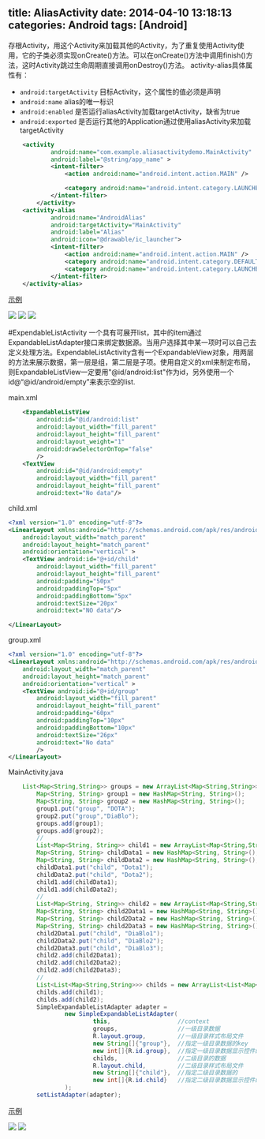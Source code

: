 title: AliasActivity
date: 2014-04-10 13:18:13
categories: Android
tags: [Android]
---
存根Activity，用这个Activity来加载其他的Activity，为了重复使用Activity使用，它的子类必须实现onCreate()方法。可以在onCreate()方法中调用finish()方法，这时Activity跳过生命周期直接调用onDestroy()方法。
activity-alias具体属性有：
- `android:targetActivity` 目标Activity，这个属性的值必须是声明
- `android:name` alias的唯一标识
- `android:enabled` 是否运行aliasActivity加载targetActivity，缺省为true
- `android:exported` 是否运行其他的Application通过使用aliasActivity来加载targetActivity

```XML
    <activity
            android:name="com.example.aliasactivitydemo.MainActivity"
            android:label="@string/app_name" >
            <intent-filter>
                <action android:name="android.intent.action.MAIN" />

                <category android:name="android.intent.category.LAUNCHER" />
            </intent-filter>
        </activity>
    <activity-alias 
            android:name="AndroidAlias"
            android:targetActivity="MainActivity"
            android:label="Alias"
            android:icon="@drawable/ic_launcher">
            <intent-filter>
                <action android:name="android.intent.action.MAIN" />  
            	<category android:name="android.intent.category.DEFAULT" />  
            	<category android:name="android.intent.category.LAUNCHER" /> 
            </intent-filter>
    </activity-alias> 
```
[示例](https://github.com/zt1991616/AliasActivityDemo)

![](https://github.com/zt1991616/blog/raw/master/Image/14041001.png)
![](https://github.com/zt1991616/blog/raw/master/Image/14041002.png)
![](https://github.com/zt1991616/blog/raw/master/Image/14041003.png)

#ExpendableListActivity
一个具有可展开list，其中的item通过ExpandableListAdapter接口来绑定数据源。当用户选择其中某一项时可以自己去定义处理方法。ExpendableListActivity含有一个ExpandableView对象，用两层的方法来展示数据，第一层是组，第二层是子项。使用自定义的xml来制定布局，则ExpandableListView一定要用"@id/android:list"作为id，另外使用一个id@“@id/android/empty”来表示空的list.

main.xml
```xml
	<ExpandableListView 
	    android:id="@id/android:list"
	    android:layout_width="fill_parent"
	    android:layout_height="fill_parent"
	    android:layout_weight="1"
	    android:drawSelectorOnTop="false"
	    />
	<TextView 
	    android:id="@id/android:empty"
	    android:layout_width="fill_parent"
	    android:layout_height="fill_parent"
	    android:text="No data"/>
```
child.xml
```xml
<?xml version="1.0" encoding="utf-8"?>
<LinearLayout xmlns:android="http://schemas.android.com/apk/res/android"
    android:layout_width="match_parent"
    android:layout_height="match_parent"
    android:orientation="vertical" >
    <TextView android:id="@+id/child"
        android:layout_width="fill_parent"
        android:layout_height="fill_parent"
        android:padding="50px"
        android:paddingTop="5px"
        android:paddingBottom="5px"
        android:textSize="20px"
        android:text="NO data"/>

</LinearLayout>
```
group.xml
```xml
<?xml version="1.0" encoding="utf-8"?>
<LinearLayout xmlns:android="http://schemas.android.com/apk/res/android"
    android:layout_width="match_parent"
    android:layout_height="match_parent"
    android:orientation="vertical" >
    <TextView android:id="@+id/group"
        android:layout_width="fill_parent"
        android:layout_height="fill_parent"
        android:padding="60px"
        android:paddingTop="10px"
        android:paddingBottom="10px"
        android:textSize="26px"
        android:text="No data"
        />
</LinearLayout>
```
MainActivity.java
```java
	List<Map<String,String>> groups = new ArrayList<Map<String,String>>();
		Map<String, String> group1 = new HashMap<String, String>();
		Map<String, String> group2 = new HashMap<String, String>();
		group1.put("group", "DOTA");
		group2.put("group","DiaBlo");
		groups.add(group1);
		groups.add(group2);
		//
		List<Map<String, String>> child1 = new ArrayList<Map<String,String>>();
		Map<String, String> childData1 = new HashMap<String, String>();
		Map<String, String> childData2 = new HashMap<String, String>();
		childData1.put("child", "Dota1");
		childData2.put("child", "Dota2");
		child1.add(childData1);
		child1.add(childData2);
		//
		List<Map<String, String>> child2 = new ArrayList<Map<String,String>>();
		Map<String, String> child2Data1 = new HashMap<String, String>();
		Map<String, String> child2Data2 = new HashMap<String, String>();
		Map<String, String> child2Data3 = new HashMap<String, String>();
		child2Data1.put("child", "DiaBlo1");
		child2Data2.put("child", "DiaBlo2");
		child2Data3.put("child", "DiaBlo3");
		child2.add(child2Data1);
		child2.add(child2Data2);
		child2.add(child2Data3);
		//
		List<List<Map<String,String>>> childs = new ArrayList<List<Map<String,String>>>();
		childs.add(child1);
		childs.add(child2);
		SimpleExpandableListAdapter adapter = 
				new SimpleExpandableListAdapter(
						this, 					//context
						groups,					//一级目录数据
						R.layout.group, 		//一级目录样式布局文件
						new String[]{"group"},	//指定一级目录数据的key
						new int[]{R.id.group},	//指定一级目录数据显示控件的id
						childs, 				//二级目录的数据
						R.layout.child, 		//二级目录样式布局文件
						new String[]{"child"},	//指定二级目录数据的
						new int[]{R.id.child}	//指定二级目录数据显示控件的
				);
		setListAdapter(adapter);
```
[示例](https://github.com/zt1991616/AliasActivityDemo)

![](https://github.com/zt1991616/blog/raw/master/Image/14041004.png)
![](https://github.com/zt1991616/blog/raw/master/Image/14041005.png)
